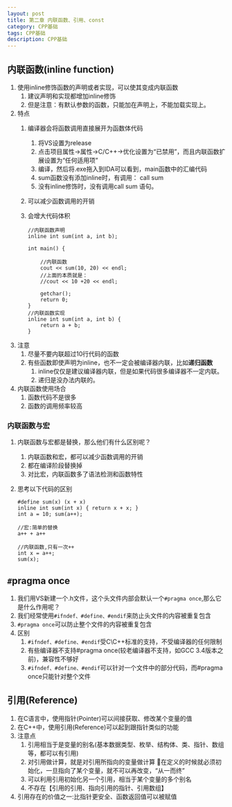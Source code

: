 ```yaml
---
layout: post
title: 第二章 内联函数、引用、const
category: CPP基础
tags: CPP基础
description: CPP基础
---  
```


## 内联函数(inline function) 
1. 使用inline修饰函数的声明或者实现，可以使其变成内联函数
    1. 建议声明和实现都增加inline修饰
    2. 但是注意：有默认参数的函数，只能加在声明上，不能加载实现上。
2. 特点
    1. 编译器会将函数调用直接展开为函数体代码 
        1. 将VS设置为release
        2. 点击项目属性->属性->C/C++->优化设置为“已禁用”，而且内联函数扩展设置为“任何适用项”
        3. 编译，然后将.exe拖入到IDA可以看到，main函数中的汇编代码
        4. sum函数没有添加inline时，有调用： call sum
        5. 没有inline修饰时，没有调用call sum 语句。
    2. 可以减少函数调用的开销
    3. 会增大代码体积 
        
        ```
        //内联函数声明
        inline int sum(int a, int b);
        
        int main() {
        
        	//内联函数
        	cout << sum(10, 20) << endl;
        	//上面的本质就是：
        	//cout << 10 +20 << endl;
        
        	getchar();
        	return 0;
        }
        //内联函数实现
        inline int sum(int a, int b) {
        	return a + b;
        }
        ```
3. 注意
    1. 尽量不要内联超过10行代码的函数
    2. 有些函数即使声明为inline，也不一定会被编译器内联，比如**递归函数**
        1. inline仅仅是建议编译器内联，但是如果代码很多编译器不一定内联。
        2. 递归是没办法内联的。
4. 内联函数使用场合
    1. 函数代码不是很多
    2. 函数的调用频率较高

### 内联函数与宏 
1. 内联函数与宏都是替换，那么他们有什么区别呢？
    1. 内联函数和宏，都可以减少函数调用的开销
    2. 都在编译阶段替换掉
    3. 对比宏，内联函数多了语法检测和函数特性 
2. 思考以下代码的区别
    
    ```
    #define sum(x) (x + x)
    inline int sum(int x) { return x + x; } 
    int a = 10; sum(a++);
    
    //宏:简单的替换
    a++ + a++
    
    //内联函数,只有一次++
    int x = a++;
    sum(x);
    ```
    
## `#`pragma once 
1. 我们用VS新建一个.h文件，这个头文件内部会默认一个`#pragma once`,那么它是什么作用呢？
2. 我们经常使用`#ifndef、#define、#endif`来防止头文件的内容被重复包含
3. `#pragma once`可以防止整个文件的内容被重复包含
4. 区别
    1. `#ifndef、#define、#endif`受C\C++标准的支持，不受编译器的任何限制
    2. 有些编译器不支持#pragma once(较老编译器不支持，如GCC 3.4版本之前)，兼容性不够好
    3. `#ifndef、#define、#endif`可以针对一个文件中的部分代码，而#pragma once只能针对整个文件

## 引用(Reference) 
1. 在C语言中，使用指针(Pointer)可以间接获取、修改某个变量的值
2. 在C++中，使用引用(Reference)可以起到跟指针类似的功能 
3. 注意点 
    1. 引用相当于是变量的别名(基本数据类型、枚举、结构体、类、指针、数组等，都可以有引用) 
    2. 对引用做计算，就是对引用所指向的变量做计算 在定义的时候就必须初始化，一旦指向了某个变量，就不可以再改变，“从一而终”
    3. 可以利用引用初始化另一个引用，相当于某个变量的多个别名 
    4. 不存在【引用的引用、指向引用的指针、引用数组】 
4. 引用存在的价值之一:比指针更安全、函数返回值可以被赋值 



